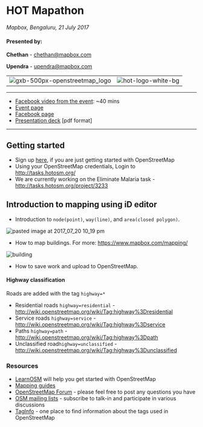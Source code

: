 # HOT Mapathon 
*Mapbox, Bengaluru, 21 July 2017*

#### Presented by:

**Chethan** - chethan@mapbox.com

**Upendra** - upendra@mapbox.com

| | | 
|---|---|
|![gxb-500px-openstreetmap_logo](https://user-images.githubusercontent.com/6770741/28453477-34d856f8-6e15-11e7-95d1-022ab54b0355.png) | ![hot-logo-white-bg](https://user-images.githubusercontent.com/6770741/28453505-4f519512-6e15-11e7-8f9b-1583749cfa0b.png)  |

---

- [Facebook video from the event](https://www.facebook.com/Mapboxblr/videos/757191171126542/): ~40 mins
- [Event page](https://www.mapbox.com/events/hot-mapathon-blr/)
- [Facebook page](https://www.facebook.com/events/126898634578178)
- [Presentation deck]() [pdf format]

---

## Getting started

- Sign up [here](https://www.openstreetmap.org), if you are just getting started with OpenStreetMap  
- Using your OpenStreetMap credentials, Login to http://tasks.hotosm.org/
- We are currently working on the Eliminate Malaria task - http://tasks.hotosm.org/project/3233

## Introduction to mapping using iD editor

- Introduction to `node(point)`, `way(line)`, and `area(closed polygon)`.

![pasted image at 2017_07_20 10_19 pm](https://user-images.githubusercontent.com/6770741/28456397-c7b56830-6e1f-11e7-9404-3838bfbcbd9e.png)
- How to map buildings. For more: https://www.mapbox.com/mapping/

![building](https://user-images.githubusercontent.com/6770741/28457011-09fe07a4-6e22-11e7-8355-713244ce09a9.gif)

- How to save work and upload to OpenStreetMap.


#### Highway classification

Roads are added with the tag `highway=*`
- Residential roads `highway=residential` - http://wiki.openstreetmap.org/wiki/Tag:highway%3Dresidential
- Service roads  `highway=service` - http://wiki.openstreetmap.org/wiki/Tag:highway%3Dservice
- Paths `highway=path` - http://wiki.openstreetmap.org/wiki/Tag:highway%3Dpath
- Unclassified road`highway=unclassified` - http://wiki.openstreetmap.org/wiki/Tag:highway%3Dunclassified

### Resources

- [LearnOSM](http://learnosm.org/en/) will help you get started with OpenStreetMap
- [Mapping guides](https://www.mapbox.com/mapping/)
- [OpenStreetMap Forum](https://forum.openstreetmap.org/) - please feel free to post any questions you have
- [OSM mailing lists](https://wiki.openstreetmap.org/wiki/Mailing_lists) - subscribe to talk-in and participate in various discussions
- [TagInfo](https://taginfo.openstreetmap.org/) - one place to find information about the tags used in OpenStreetMap
